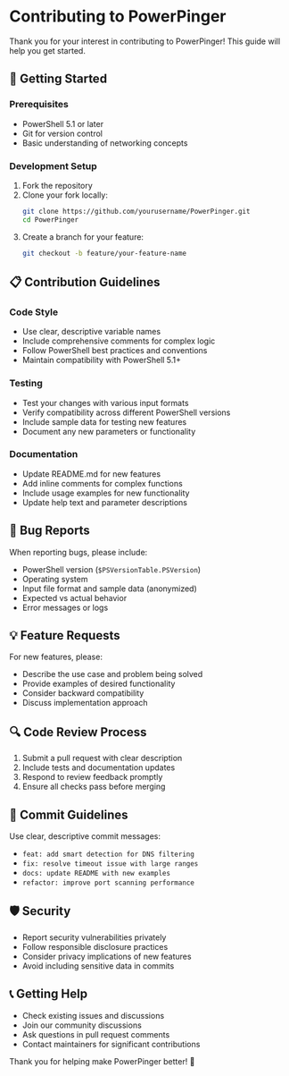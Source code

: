 # Contributing to PowerPinger

Thank you for your interest in contributing to PowerPinger! This guide will help you get started.

## 🚀 Getting Started

### Prerequisites
- PowerShell 5.1 or later
- Git for version control
- Basic understanding of networking concepts

### Development Setup
1. Fork the repository
2. Clone your fork locally:
   ```bash
   git clone https://github.com/yourusername/PowerPinger.git
   cd PowerPinger
   ```
3. Create a branch for your feature:
   ```bash
   git checkout -b feature/your-feature-name
   ```

## 📋 Contribution Guidelines

### Code Style
- Use clear, descriptive variable names
- Include comprehensive comments for complex logic
- Follow PowerShell best practices and conventions
- Maintain compatibility with PowerShell 5.1+

### Testing
- Test your changes with various input formats
- Verify compatibility across different PowerShell versions
- Include sample data for testing new features
- Document any new parameters or functionality

### Documentation
- Update README.md for new features
- Add inline comments for complex functions
- Include usage examples for new functionality
- Update help text and parameter descriptions

## 🐛 Bug Reports

When reporting bugs, please include:
- PowerShell version (`$PSVersionTable.PSVersion`)
- Operating system
- Input file format and sample data (anonymized)
- Expected vs actual behavior
- Error messages or logs

## 💡 Feature Requests

For new features, please:
- Describe the use case and problem being solved
- Provide examples of desired functionality
- Consider backward compatibility
- Discuss implementation approach

## 🔍 Code Review Process

1. Submit a pull request with clear description
2. Include tests and documentation updates
3. Respond to review feedback promptly
4. Ensure all checks pass before merging

## 📝 Commit Guidelines

Use clear, descriptive commit messages:
- `feat: add smart detection for DNS filtering`
- `fix: resolve timeout issue with large ranges`
- `docs: update README with new examples`
- `refactor: improve port scanning performance`

## 🛡️ Security

- Report security vulnerabilities privately
- Follow responsible disclosure practices
- Consider privacy implications of new features
- Avoid including sensitive data in commits

## 📞 Getting Help

- Check existing issues and discussions
- Join our community discussions
- Ask questions in pull request comments
- Contact maintainers for significant contributions

Thank you for helping make PowerPinger better! 🎉
